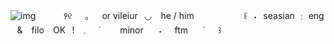 ![img](https://i.ibb.co/CtYk6GK/Untitled391-20240712132946.png)
   ⠀⠀⠀⠀꣑୧⠀⠀｡⠀⠀or vileiur⠀◡ ⠀he / him
   ⠀⠀⠀ ⠀⠀⠀⠀꒰⠀˖⠀seasian ﹕ eng ⠀& ⠀filo ⠀OK⠀!
⠀𓈒⠀⠀˙⠀⠀⠀minor　⠀˖⠀⠀ftm　⠀˙⠀⠀꒱
